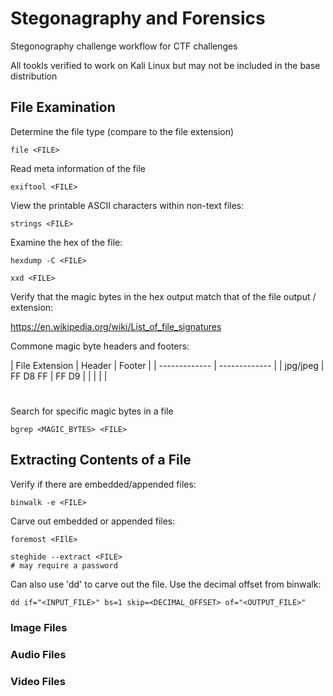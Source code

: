 # Stegonagraphy and Forensics 

Stegonography challenge workflow for CTF challenges

All tookls verified to work on Kali Linux but may not be included in the base distribution

## File Examination

Determine the file type (compare to the file extension) 
```
file <FILE>
```
Read meta information of the file
```
exiftool <FILE>
```
View the printable ASCII characters within non-text files:
```
strings <FILE>
```
Examine the hex of the file:
```
hexdump -C <FILE>

xxd <FILE>
```
Verify that the magic bytes in the hex output match that of the file output / extension:

https://en.wikipedia.org/wiki/List_of_file_signatures

Commone magic byte headers and footers:

| File Extension  | Header | Footer |
| ------------- | ------------- |
| jpg/jpeg  | FF D8 FF  | FF D9 |
|  |  |  |

#

Search for specific magic bytes in a file
```
bgrep <MAGIC_BYTES> <FILE> 
```
## Extracting Contents of a File

Verify if there are embedded/appended files:
```
binwalk -e <FILE>
```
Carve out embedded or appended files:
```
foremost <FIlE>

steghide --extract <FILE>
# may require a password
```
Can also use 'dd' to carve out the file.  Use the decimal offset from binwalk:
```
dd if="<INPUT_FILE>" bs=1 skip=<DECIMAL_OFFSET> of="<OUTPUT_FILE>"
```

### Image Files 


### Audio Files 


### Video Files 






